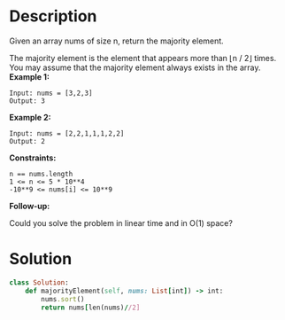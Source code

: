 # Description
Given an array nums of size n, return the majority element.

The majority element is the element that appears more than ⌊n / 2⌋ times. You may assume that the majority element always exists in the array.
**Example 1:**
```
Input: nums = [3,2,3]
Output: 3
```
**Example 2:**
```
Input: nums = [2,2,1,1,1,2,2]
Output: 2
```
**Constraints:**
```
n == nums.length
1 <= n <= 5 * 10**4
-10**9 <= nums[i] <= 10**9
```
**Follow-up:**

Could you solve the problem in linear time and in O(1) space?
# Solution
```ruby
class Solution:
    def majorityElement(self, nums: List[int]) -> int:
        nums.sort()
        return nums[len(nums)//2]
```
